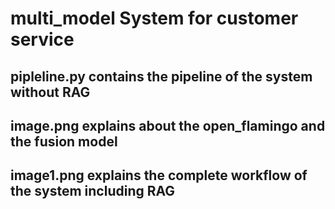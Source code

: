 # multi_model System for customer service 

pipleline.py contains the pipeline of the system without RAG
--------------------------------------------------------------
image.png explains about the open_flamingo and the fusion model
--------------------------------------------------------------
image1.png explains the complete workflow of the system including RAG
---------------------------------------------------------------------
